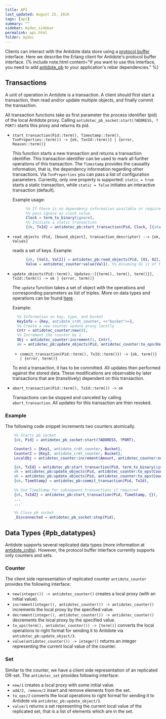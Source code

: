 ```yaml
---
title: API
last_updated: August 25, 2016
tags: [api]
summary: ""
sidebar: mydoc_sidebar
permalink: api.html
folder: mydoc
---
```


Clients can interact with the Antidote data store using a [protocol buffer](https://developers.google.com/protocol-buffers/) interface.
Here we describe the Erlang client for Antidote's protocol buffer interface. 
{% include note.html content="If you want to use this interface, you need to add [antidote_pb](https://github.com/SyncFree/antidote_pb) to your application's rebar dependencies." %}


## Transactions

A unit of operation in Antidote is a transaction. 
A client should first start a transaction, then read and/or update multiple objects, and finally commit the transaction.

All transaction functions take as first parameter the process identifier (pid) of the local Antidote proxy. 
Calling `antidotec_pb_socket:start(?ADDRESS, ?PORT)` starts this proxy and returns its pid.

* `start_transaction(Pid::term(), Timestamp::term(), TxnProperties::term())
        -> {ok, TxnId::term()} | {error, Reason::term()}`

  This function starts a new transaction and returns a transaction identifier.
  This transaction identifier can be used to mark all further operations of this transaction. 
  The `Timestamp` provides the causality information, that is, the dependency information regarding other transactions. 
  Via `TxnProperties` you can pass a list of configuration parameters. 
  Currently, only one property is supported:  `static = true` starts a static transaction, 
  while `static = false` initiates an interactive transaction (default).

  Example usage:

  ```erlang
        %% If there is no dependency information available or required, 
        %% pass ignore as clock value.
        Clock = term_to_binary(ignore),
        %% Initiate a static transaction
        {ok, TxId} = antidotec_pb:start_transaction(Pid, Clock, [{static=true}]). 
  ```

* `read_objects (Pid, [bound_object], transaction_descriptor) --> {ok, Values}`

  reads a set of keys.
  Example:

  ```erlang
        {ok, [Val1, Val2]} = antidotec_pb:read_objects(Pid, [O1, O2], TxId),
        Value = antidotec_counter:value(Val1). %% Assuming O1 is of type counter
  ```

* `update_objects(Pid::term(), Updates::[{term(), term(), term()}], TxId::term()) -> ok | {error, term()}`

  The `update` function takes a set of object with the operations and corresponding parameters as list of triples. 
  More on data types and operations can be found [here](#pb_datatypes) .
  
  Example:

  ```erlang
    %% Information on key, type, and bucket
    KeyInfo = {Key, antidote_crdt_counter, <<"bucket">>},
    %% Create a new counter update proxy locally
    Cntr = antidotec_counter:new(0),
    %% Increment the counter by 1
    Obj = antidotec_counter:increment(1, Cntr),
    ok = antidotec_pb:update_objects(Pid, antidotec_counter:to_ops(KeyInfor, Obj), TxId).
  ```

  * `commit_transaction(Pid::term(), TxId::term()}) -> {ok, term()} | {error, term()}`
  
  To end a transaction, it has to be committed.
  All updates then performed against the stored data.
  These modifications are observable by later transactions that are (transitively) dependent on this transaction.

* `abort_transaction(Pid::term(), TxId::term()) -> ok`

  Transactions can be stopped and canceled by calling `abort_transaction`.
  All updates for this transaction are then revoked.


### Example
The following code snippet increments two counters atomically.

```erlang
    %% Starts pb socket
    {ok, Pid} = antidotec_pb_socket:start(?ADDRESS, ?PORT),

    Counter1 = {Key1, antidote_crdt_counter, Bucket},
    Counter2 = {Key2, antidote_crdt_counter, Bucket},
    LocalObj = antidotec_counter:increment(Amount, antidotec_counter:new(0)),

    {ok, TxId} = antidotec_pb:start_transaction(Pid, term_to_binary(ignore), {}),
    ok = antidotec_pb:update_objects(Pid, antidotec_counter:to_ops(Counter1, LocalObj),TxId),
    ok = antidotec_pb:update_objects(Pid, antidotec_counter:to_ops(Counter2, LocalObj),TxId),
    {ok, TimeStamp} = antidotec_pb:commit_transaction(Pid, TxId),
    
    %% Use TimeStamp for subsequent transactions if required
    {ok, TxId2} = antidotec_pb:start_transaction(Pid, TimeStamp, {}),
    ...
    ...

    %% Close pb socket
    _Disconnected = antidotec_pb_socket:stop(Pid),
```

## Data Types {#pb_datatypes}

Antidote supports several replicated data types (more information at [antidote_crdts](https://github.com/SyncFree/antidote_crdt)).
However, the protocol buffer interface currently supports only counters and sets.

### Counter

The client side representation of replicated counter `antidote_counter` provides the following interface:

* `new(integer()) -> antidotec_counter()` creates a local proxy (with an initial value). 
* `increment(integer(), antidotec_counter()) -> antidotec_counter()` increments the local proxy by the specified value.
* `decrement(integer(), antidotec_counter()) -> antidotec_counter()` decrements the local proxy by the specified value.
* `to_ops(term(), antidotec_counter()) -> [term()]` converts the local operations to right format for sending it to Antidote via `antidotec_pb:update_object/3`.
* `value(antidotec_counter()) -> integer()` returns an integer representing the current local value of the counter.

### Set

Similar to the counter, we have a client side representation of an replicated OR-set. The `antidotec_set` provides following interface:

* `new/1` creates a local proxy with some initial value.
* `add/2, remove/2` insert and remove elements from the set.
* `to_ops/2` converts the local operations to right format for sending it to Antidote via `antidotec_pb:update_object/3`.
* `value/1` returns a set representing the current local value of the replicated set, that is a list of elements which are in the set.
